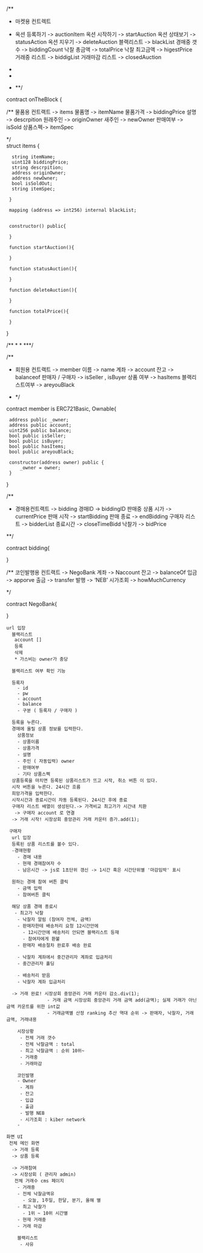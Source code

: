 /** 
 *  마켓용 컨트렉트
 * 옥션 등록하기	-> auctionItem
옥션 시작하기 -> startAuction
옥션 상태보기 -> statusAction
옥션 지우기 -> deleteAuction
블랙리스트 -> blackList
경매중 갯수 -> biddingCount
낙찰 총금액 -> totalPrice
낙찰 최고금액 -> higestPrice
거래중 리스트 -> biddigList
거래마감 리스트 -> closedAuction
 
 * 
 * 
 * **/
 
 contract onTheBlock {
   
   
/**
물품용 컨트랙트 -> items
물품명 -> itemName
물품가격 -> biddingPrice
설명 -> descrpition
원래주인 -> originOwner
새주인  -> newOwner
판매여부 -> isSold
상품스펙-> itemSpec

*/  
     struct items {
      
      string itemName;
      uint128 biddingPrice;
      string descrpition;
      address originOwner;
      address newOwner;
      bool isSoldOut;
      string itemSpec;
      
     }
     
     mapping (address => int256) internal blackList;

     
     constructor() public{
         
     }
     
     function startAuction(){
         
     }
     
     function statusAuction(){
         
     }
     
     function deleteAuction(){
         
     }
     
     function totalPrice(){
         
     }
     
 }
 
 /**
  *
  * 
  ***/
  
  
 

/**
 * 회원용 컨트랙트 -> member
이름 -> name
계좌 -> account
잔고 -> balanceof
판매자 / 구매자 -> isSeller , isBuyer
상품 여부 -> hasItems
블랙리스트여부 -> areyouBlack

 * */
 
 contract member is ERC721Basic, Ownable{
     
     address public _owner;
     address public account;
     uint256 public balance;
     bool public isSeller;
     bool public isBuyer;
     bool public hasItems;
     bool public areyouBlack;
     
     constructor(address owner) public {
         _owner = owner;
     }
     
     
 }
 
 /**
  * 경매용컨트랙트 -> bidding
경매ID -> biddingID
판매중 상품 시가 -> currentPrice
판매 시작 -> startBidding
판매 종료 -> endBidding
구매자 리스트 -> bidderList
종료시간 -> closeTimeBidd
낙찰가 -> bidPrice

  **/
 
 contract bidding{
     
    
     
     
 }
 
 /**
 코인발행용 컨트랙트 ->  NegoBank
계좌 -> Naccount
잔고 -> balanceOf
입금 -> apporve
출금 -> transfer 
발행  -> ‘NEB’
시가조회 -> howMuchCurrency

 */
 
 contract NegoBank{
     
 }


```
url 입장
  블랙리스트
   account [] 
   등록
   삭제
   * 가스비는 owner가 충당

  블랙리스트 여부 확인 기능

  등록자
    - id
    - pw
    - account
    - balance
    - 구분 ( 등록자 / 구매자 )

  등록을 누른다.
  경매에 올릴 상품 정보를 입력한다.
    상품정보
    - 상품이름
    - 상품가격
    - 설명
    - 주인 ( 자동입력) owner
    - 판매여부 
    - 기타 상품스펙
  상품등록을 마치면 등록된 상품리스트가 뜨고 시작, 취소 버튼 이 있다.
  시작 버튼을 누른다. 24시간 흐름
  희망가격을 입력한다.
  시작시간과 종료시간이 자동 등록된다. 24시간 후에 종료
  구매자 리스트 배열이 생성된다.-> 가격비교 최고가가 시간내 치환
   -> 구매자 account 로 연결
  -> 거래 시작! 시장상회 중앙관리 거래 카운터 증가.add(1);

 구매자
  url 입장
  등록된 상품 리스트를 볼수 있다.
  -경매현황
    - 경매 내용
    - 현재 경매참여자 수
    - 남은시간 -> js로 1초단위 갱신 -> 1시간 혹은 시간단위별 '마감임박' 표시
     
  원하는 경매 참여 버튼 클릭
    - 금액 입력
    - 참여버튼 클릭

  해당 상품 경매 종료시
   - 최고가 낙찰
    - 낙찰자 알림 (참여자 전체, 금액)
    - 판매자한테 배송처리 요청 12시간안에
      - 12시간안에 배송처리 안되면 블랙리스트 등재
      - 참여자에게 환불
    - 판매자 배송절차 완료후 배송 완료
    
    - 낙찰차 계좌에서 중간관리자 계좌로 입금처리
    - 중간관리자 홀딩
    
    - 배송처리 받음
    - 낙찰자 계좌 입금처리

  -> 거래 완료! 시장상회 중앙관리 거래 카운터 감소.div(1);
               - 거래 금액 시장상회 중앙관리 거래 금액 add(금액); 실제 거래가 아닌 금액 카운트를 위한 int값
               - 거래금액별 산정 ranking 추산 역대 순위 -> 판매자, 낙찰자, 거래금액, 거래내용
  
    시장상황
     - 전체 거래 갯수
     - 전체 낙찰금액 : total
     - 최고 낙찰금액 : 순위 10위~
     - 거래중
     - 거래마감

    코인발행
    - Owner
     - 계좌
     - 잔고
     - 입급
     - 출금
     - 발행 NEB
     - 시가조회 : kiber network
    -

화면 UI 
 전체 메인 화면
  -> 거래 등록
  -> 상품 등록

  -> 거래참여
  -> 시장상회 ( 관리자 admin)
   전체 거래수 cms 페이지
    - 거래중
    - 전체 낙찰금액유
      - 오늘, 1주일, 한달, 분기, 올해 별
    - 최고 낙찰가 
      - 1위 ~ 10위 시간별
    - 현재 거래중
    - 거래 마감

    블랙리스트 
     - 사유
 ```